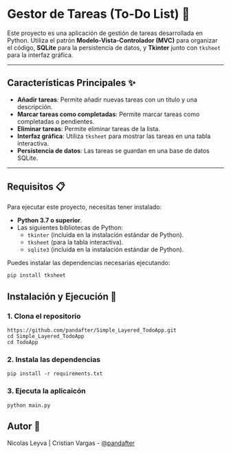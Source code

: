 # Gestor de Tareas (To-Do List) 📝

Este proyecto es una aplicación de gestión de tareas desarrollada en Python. Utiliza el patrón **Modelo-Vista-Controlador (MVC)** para organizar el código, **SQLite** para la persistencia de datos, y **Tkinter** junto con `tksheet` para la interfaz gráfica.

---

## Características Principales ✨

- **Añadir tareas**: Permite añadir nuevas tareas con un título y una descripción.
- **Marcar tareas como completadas**: Permite marcar tareas como completadas o pendientes.
- **Eliminar tareas**: Permite eliminar tareas de la lista.
- **Interfaz gráfica**: Utiliza `tksheet` para mostrar las tareas en una tabla interactiva.
- **Persistencia de datos**: Las tareas se guardan en una base de datos SQLite.

---

## Requisitos 📋

Para ejecutar este proyecto, necesitas tener instalado:

- **Python 3.7 o superior**.
- Las siguientes bibliotecas de Python:
  - `tkinter` (incluida en la instalación estándar de Python).
  - `tksheet` (para la tabla interactiva).
  - `sqlite3` (incluida en la instalación estándar de Python).

Puedes instalar las dependencias necesarias ejecutando:

```bash
pip install tksheet
```

## Instalación y Ejecución 🚀

### 1. Clona el repositorio
```
https://github.com/pandafter/Simple_Layered_TodoApp.git
cd Simple_Layered_TodoApp
cd TodoApp
```

### 2. Instala las dependencias
```
pip install -r requirements.txt
```

### 3. Ejecuta la aplicaicón
```
python main.py
```

## Autor 👤
Nicolas Leyva | Cristian Vargas - [@pandafter](https://github.com/pandafter)
